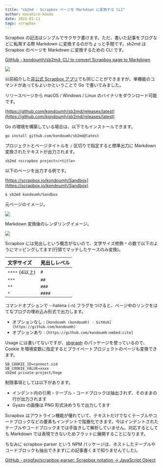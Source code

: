 ```yaml
---
title: "sb2md - Scrapbox ページを Markdown に変換する CLI"
author: masahiro-kondo
date: 2022-01-11
tags: scrapbox
---
```


Scrapbox の記法はシンプルでサクサク書けます。ただ、書いた記事をブログなどに転用する際 Markdown に変換するのがちょっと手間です。sb2md は Scrapbox のページを Markdown に変換するための CLI です。

[GitHub - kondoumh/sb2md: CLI to convert Scrapbox page to Markdown](https://github.com/kondoumh/sb2md)

![](https://i.gyazo.com/25f20cc649059c91d31bf3170201748d.png)

以前紹介した[非公式 Scrapbox アプリ](/blogs/2021/12/15/developing-unofficial-scrapbox-app/)でも同じことができますが、単機能のコマンドがあってもよいかということで Go で書いてみました。

リリースページから macOS / Windows / Linux のバイナリをダウンロード可能です。

[https://github.com/kondoumh/sb2md/releases/latest](https://github.com/kondoumh/sb2md/releases/latest)

Go の環境を構築している場合は、以下でもインストールできます。

```shell
go install github.com/kondoumh/sb2md@latest
```

プロジェクトとページタイトルを `/` 区切りで指定すると標準出力に Markdown 変換されたテキストが出力されます。

```
sb2md <scrapbox project>/<title>
```

以下のページを出力する例です。

[https://scrapbox.io/kondoumh/Sandbox](https://scrapbox.io/kondoumh/Sandbox)

```shell
$ sb2md kondoumh/Sandbox
```

元ページのイメージ。

![](https://i.gyazo.com/0c16b0ca23690dbc124173d41ad8a851.png)

Markdown 変換後のレンダリングイメージ。

![](https://i.gyazo.com/109c99d8433fb4c0ba4a6cf94d9dfa57.png)

Scrapbox には見出しという概念がないので、文字サイズ修飾 `*` の数で以下のようにマッピングしてます(行頭でマッチしたケースのみ変換)。

| 文字サイズ      | 見出しレベル |
|:--------------|:-----------|
| `****` (4以上) | `#`        |
| `***`         | `##`       |
| `**`          | `###`      |
| `*`           | `####`     |

コマンドオプションで --hatena (-n) フラグをつけると、ページ中のリンクをはてなブログの埋め込み形式で出力します。

- オプションなし : `[kondoumh (kondoumh) · GitHub](https://github.com/kondoumh)`
- オプションあり : `[https://github.com/kondoumh:embed:cite]`

Usage には書いてないですが、[sbgraph](/oss-intro/sbgraph/) のパッケージを使っているので、Cookie を環境変数に指定するとプライベートプロジェクトのページも変換できます。

```
SB_COOKIE_ID=connect.sid
SB_COOKIE_VALUE=xxxx
sb2md private-project/hoge
```

制限事項としては以下があります。

- インデント内の引用・テーブル・コードブロックは抽出されず、そのままの行が出力されます
- Gyazo の画像は PNG 形式決めうちで出力してます

Scrapbox はアウトライン機能が優れていて、テキストだけでなくテーブルやコードブロックなどの要素もインデントで階層化できます。今はインデントされたテーブルやコードブロックまでは手抜きして解析していません。対応するとしても Markdown では表現できないためフラットに展開することになります。

ちなみに scrapbox-parser という NPM パッケージは、ネストしたテーブルやコードブロックも抽出できます(この記事書くまで知りませんでした)。

[GitHub - progfay/scrapbox-parser: Scrapbox notation → JavaScript Object](https://github.com/progfay/scrapbox-parser)
